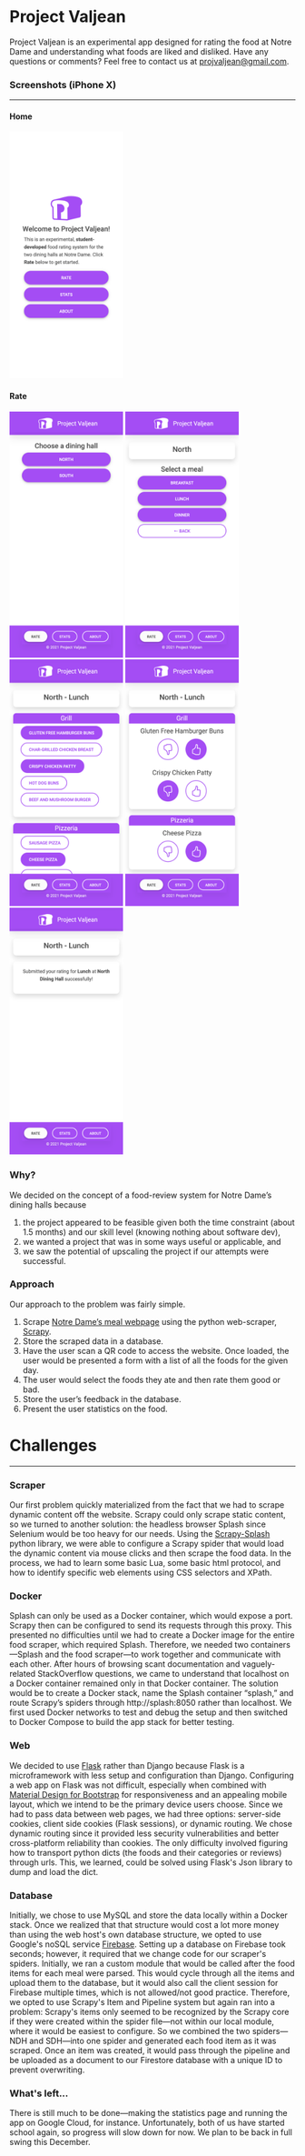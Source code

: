 # Project Valjean
Project Valjean is an experimental app designed for rating the food at Notre Dame and understanding what foods are liked and disliked. Have any questions or comments?
Feel free to contact us at projvaljean@gmail.com.
### Screenshots (iPhone X)
---
#### Home
<img src="readme_images/home_ix.png" alt="Home" width="200px">

#### Rate
<img src="readme_images/rate_dh_ix.png" alt="Home" width="200px">
<img src="readme_images/rate_meal_ix.png" alt="Home" width="200px">
<img src="readme_images/rate_select_ix.png" alt="Home" width="200px">
<img src="readme_images/rate_rate_ix.png" alt="Home" width="200px">
<img src="readme_images/rate_done_ix.png" alt="Home" width="200px">

### Why?
We decided on the concept of a food-review system for Notre Dame’s dining halls because
1. the project appeared to be feasible given both the time constraint (about 1.5 months) and our skill level (knowing nothing about software dev),
2. we wanted a project that was in some ways useful or applicable, and
3. we saw the potential of upscaling the project if our attempts were successful.

### Approach
Our approach to the problem was fairly simple.
1. Scrape [Notre Dame’s meal webpage](nutrition.nd.edu/NetNutrition1) using the python web-scraper, [Scrapy](https://scrapy.org/).
2. Store the scraped data in a database.
3. Have the user scan a QR code to access the website. Once loaded, the user would be presented a form with a list of all the foods for the given day. 
4. The user would select the foods they ate and then rate them good or bad.
5. Store the user’s feedback in the database.
6. Present the user statistics on the food.
# Challenges
---
### Scraper
Our first problem quickly materialized from the fact that we had to scrape dynamic content off the website. Scrapy could only scrape static content, so we turned to another solution: the headless browser Splash since Selenium would be too heavy for our needs. Using the [Scrapy-Splash](https://github.com/scrapy-plugins/scrapy-splash) python library, we were able to configure a Scrapy spider that would load the dynamic content via mouse clicks and then scrape the food data. In the process, we had to learn some basic Lua, some basic html protocol, and how to identify specific web elements using CSS selectors and XPath.
### Docker
Splash can only be used as a Docker container, which would expose a port. Scrapy then can be configured to send its requests through this proxy. This presented no difficulties until we had to create a Docker image for the entire food scraper, which required Splash. Therefore, we needed two containers—Splash and the food scraper—to work together and communicate with each other. After hours of browsing scant documentation and vaguely-related StackOverflow questions, we came to understand that localhost on a Docker container remained only in that Docker container. The solution would be to create a Docker stack, name the Splash container “splash,” and route Scrapy’s spiders through http://splash:8050 rather than localhost. We first used Docker networks to test and debug the setup and then switched to Docker Compose to build the app stack for better testing.
### Web
We decided to use [Flask](https://flask.palletsprojects.com/en/2.0.x/) rather than Django because Flask is a microframework with less setup and configuration than Django. Configuring a web app on Flask was not difficult, especially when combined with [Material Design for Bootstrap](https://mdbootstrap.com/) for responsiveness and an appealing mobile layout, which we intend to be the primary device users choose. Since we had to pass data between web pages, we had three options: server-side cookies, client side cookies (Flask sessions), or dynamic routing. We chose dynamic routing since it provided less security vulnerabilities and better cross-platform reliability than cookies. The only difficulty involved figuring how to transport python dicts (the foods and their categories or reviews) through urls. This, we learned, could be solved using Flask's Json library to dump and load the dict.
### Database
Initially, we chose to use MySQL and store the data locally within a Docker stack. Once we realized that that structure would cost a lot more money than using the web host's own database structure, we opted to use Google's noSQL service [Firebase](https://firebase.google.com/). Setting up a database on Firebase took seconds; however, it required that we change code for our scraper's spiders. Initially, we ran a custom module that would be called after the food items for each meal were parsed. This would cycle through all the items and upload them to the database, but it would also call the client session for Firebase multiple times, which is not allowed/not good practice. Therefore, we opted to use Scrapy's Item and Pipeline system but again ran into a problem: Scrapy's items only seemed to be recognized by the Scrapy core if they were created within the spider file—not within our local module, where it would be easiest to configure. So we combined the two spiders—NDH and SDH—into one spider and generated each food item as it was scraped. Once an item was created, it would pass through the pipeline and be uploaded as a document to our Firestore database with a unique ID to prevent overwriting.
### What's left...
There is still much to be done—making the statistics page and running the app on Google Cloud, for instance. Unfortunately, both of us have started school again, so progress will slow down for now. We plan to be back in full swing this December.

